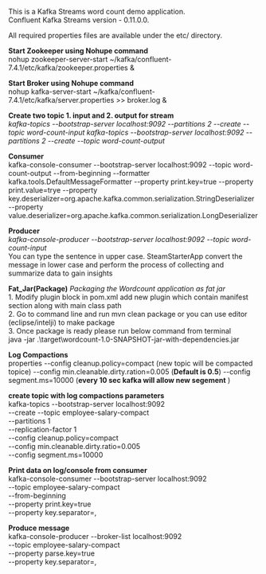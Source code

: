 This is a Kafka Streams word count demo application.  
Confluent Kafka Streams version - 0.11.0.0.  

All required properties files are available under the etc/ directory.  

**Start Zookeeper using Nohupe command**  
nohup zookeeper-server-start ~/kafka/confluent-7.4.1/etc/kafka/zookeeper.properties &

**Start Broker using Nohupe command**  
nohup kafka-server-start ~/kafka/confluent-7.4.1/etc/kafka/server.properties >> broker.log &

**Create two topic 1. input and 2. output for stream**  
_kafka-topics --bootstrap-server localhost:9092 --partitions 2 --create --topic word-count-input
kafka-topics --bootstrap-server localhost:9092 --partitions 2 --create --topic word-count-output_

**Consumer**  
kafka-console-consumer --bootstrap-server localhost:9092 --topic word-count-output --from-beginning --formatter kafka.tools.DefaultMessageFormatter --property print.key=true --property print.value=trye --property key.deserializer=org.apache.kafka.common.serialization.StringDeserializer --property value.deserializer=org.apache.kafka.common.serialization.LongDeserializer

**Producer**  
_kafka-console-producer --bootstrap-server localhost:9092 --topic word-count-input_  
You can type the sentence in upper case. SteamStarterApp convert the message in lower case 
and perform the process of collecting and summarize data to gain insights 

**Fat_Jar(Package)** _Packaging the Wordcount application as fat jar_  
    1. Modify plugin block in pom.xml add new plugin which contain manifest section along with main class path  
    2. Go to command line and run mvn clean package or you can use editor (eclipse/intelji) to make package  
    3. Once package is ready please run below command from terminal   
            java -jar .\target\wordcount-1.0-SNAPSHOT-jar-with-dependencies.jar

**Log Compactions**  
properties 
    --config cleanup.policy=compact (new topic will be compacted topice)
    --config min.cleanable.dirty.ration=0.005 (**Default is 0.5**)
    --config segment.ms=10000 (**every 10 sec kafka will allow new segement** )

**create topic with log compactions parameters**  
kafka-topics --bootstrap-server localhost:9092 \
--create --topic employee-salary-compact \
--partitions 1  \
--replication-factor 1 \
--config cleanup.policy=compact \
--config min.cleanable.dirty.ratio=0.005 \
--config segment.ms=10000

**Print data on log/console from consumer**  
kafka-console-consumer --bootstrap-server localhost:9092 \
--topic employee-salary-compact \
--from-beginning \
--property print.key=true \
--property key.separator=,

**Produce message**  
kafka-console-producer --broker-list localhost:9092 \
--topic employee-salary-compact \
--property parse.key=true \
--property key.separator=,
